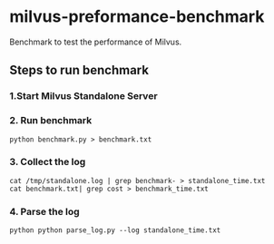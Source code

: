 # milvus-preformance-benchmark

Benchmark to test the performance of Milvus.

## Steps to run benchmark

### 1.Start Milvus Standalone Server

### 2. Run benchmark

```shell
python benchmark.py > benchmark.txt
```

### 3. Collect the log

```shell
cat /tmp/standalone.log | grep benchmark- > standalone_time.txt
cat benchmark.txt| grep cost > benchmark_time.txt
```

### 4. Parse the log

```shell
python python parse_log.py --log standalone_time.txt
```
